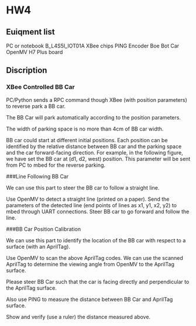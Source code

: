 # HW4

## Euiqment list
PC or notebook
B_L4S5I_IOT01A
XBee chips
PING
Encoder
Boe Bot Car
OpenMV H7 Plus board

## Discription

### XBee Controlled BB Car

PC/Python sends a RPC command though XBee (with position parameters) to reverse park a BB car.

The BB Car will park automatically according to the position parameters.

The width of parking space is no more than 4cm of BB car width.

BB car could start at different initial positions. Each position can be identified by the relative distance between BB car and the parking space and the car forward-facing direction. For example, in the following figure, we have set the BB car at (d1, d2, west) position. This parameter will be sent from PC to mbed for the reverse parking.


###Line Following BB Car

We can use this part to steer the BB car to follow a straight line.

Use OpenMV to detect a straight line (printed on a paper).
Send the parameters of the detected line (end points of lines as x1, y1, x2, y2) to mbed through UART connections.
Steer BB car to go forward and follow the line.

###BB Car Position Calibration

We can use this part to identify the location of the BB car with respect to a surface (with an AprilTag).


Use OpenMV to scan the above AprilTag codes. We can use the scanned AprilTag to determine the viewing angle from OpenMV to the AprilTag surface.

Please steer BB Car such that the car is facing directly and perpendicular to the AprilTag surface.

Also use PING to measure the distance between BB Car and AprilTag surface.

Show and verify (use a ruler) the distance measured above.
